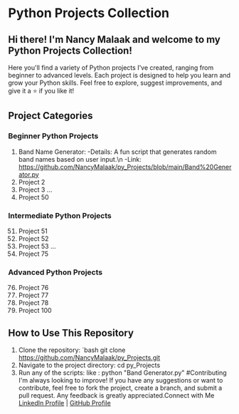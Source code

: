 # Python Projects Collection

## Hi there! I'm Nancy Malaak and welcome to my Python Projects Collection!

Here you'll find a variety of Python projects I've created, ranging from beginner to advanced levels. Each project is designed to help you learn and grow your Python skills. Feel free to explore, suggest improvements, and give it a ⭐ if you like it!

## Project Categories

### Beginner Python Projects
1. Band Name Generator:
  -Details: A fun script that generates random band names based on user input.\n
  -Link: https://github.com/NancyMalaak/py_Projects/blob/main/Band%20Generator.py 
3. Project 2
4. Project 3
...
50. Project 50

### Intermediate Python Projects
51. Project 51
52. Project 52
53. Project 53
...
75. Project 75

### Advanced Python Projects
76. Project 76
77. Project 77
78. Project 78
100. Project 100

## How to Use This Repository

1. Clone the repository:
   `bash
   git clone https://github.com/NancyMalaak/py_Projects.git
 2. Navigate to the project directory:
    cd py_Projects
 3. Run any of the scripts:
    like : python "Band Generator.py"
 #Contributing
I'm always looking to improve! If you have any suggestions or want to contribute, feel free to fork the project, create a branch, and submit a pull request. Any feedback is greatly appreciated.Connect with Me
[LinkedIn Profile](https://www.linkedin.com/in/nancy-malaak-zaki/) | [GitHub Profile](https://github.com/NancyMalaak)       
